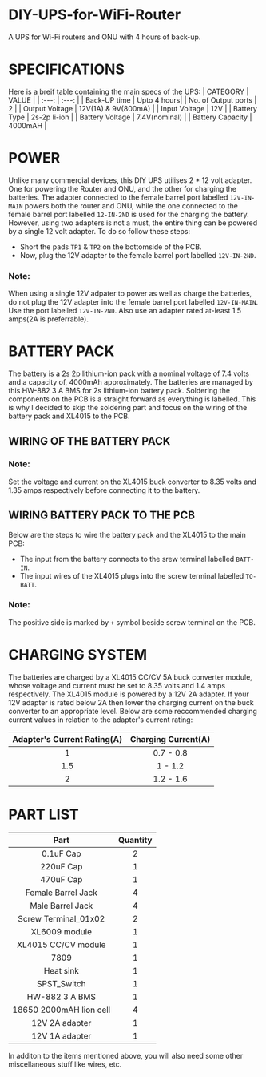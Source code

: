 # DIY-UPS-for-WiFi-Router
A UPS for Wi-Fi routers and ONU with 4 hours of back-up.

# SPECIFICATIONS
Here is a breif table containing the main specs of the UPS:
| CATEGORY | VALUE |
| :---: | :---: | 
| Back-UP time | Upto 4 hours|
| No. of Output ports | 2 |
| Output Voltage | 12V(1A) & 9V(800mA) |
| Input Voltage | 12V |
| Battery Type | 2s-2p li-ion |
| Battery Voltage | 7.4V(nominal) |
| Battery Capacity | 4000mAH |

# POWER
Unlike many commercial devices, this DIY UPS utilises 2 * 12 volt adapter. One for powering the Router and ONU, and the other for charging the batteries.
The adapter connected to the female barrel port labelled ```12V-IN-MAIN``` powers both the router and ONU, while the one connected to the female barrel port labelled ```12-IN-2ND``` is used for the charging the battery.
However, using two adapters is not a must, the entire thing can be powered by a single 12 volt adapter. To do so follow these steps:
- Short the pads ```TP1``` & ```TP2``` on the bottomside of the PCB.
- Now, plug the 12V adapter to the female barrel port labelled ```12V-IN-2ND```.

### Note:
 When using a single 12V adpater to power as well as charge the batteries, do not plug the 12V adapter into the female barrel port labelled ```12V-IN-MAIN```. Use the port labelled ```12V-IN-2ND```. Also use an adapter rated at-least 1.5 amps(2A is preferrable).

# BATTERY PACK
The battery is a 2s 2p lithium-ion pack with a nominal voltage of 7.4 volts and a capacity of, 4000mAh approximately.
The batteries are managed by this HW-882 3 A BMS for 2s lithium-ion battery pack.
Soldering the components on the PCB is a straight forward as everything is labelled. This is why I decided to skip the soldering part and focus on the wiring of the battery pack and XL4015 to the PCB.

## WIRING OF THE BATTERY PACK

### Note:
Set the voltage and current on the XL4015 buck converter to 8.35 volts and 1.35 amps respectively before connecting it to the battery.

## WIRING BATTERY PACK TO THE PCB
Below are the steps to wire the battery pack and the XL4015 to the main PCB:
- The input from the battery connects to the srew terminal labelled ```BATT-IN```. 
- The input wires of the XL4015 plugs into the screw terminal labelled ```TO-BATT```. 
### Note:
The positive side is marked by  ```+``` symbol beside screw terminal on the PCB.

# CHARGING SYSTEM
The batteries are charged by a XL4015 CC/CV 5A buck converter module, whose voltage and current must be set to 8.35 volts and 1.4 amps respectively.
The XL4015 module is powered by a 12V 2A adapter. If your 12V adapter is rated below 2A then lower the charging current on the buck converter to an appropriate level. Below are some reccommended charging current values in relation to the adapter's current rating:

| Adapter's Current Rating(A) | Charging Current(A) |
| :---: | :---: |
| 1 | 0.7 - 0.8 |
| 1.5 | 1 - 1.2 |
| 2 | 1.2 - 1.6 |

# PART LIST

| Part | Quantity |
| :---: | :---: |
| 0.1uF Cap | 2 |
| 220uF Cap | 1 |
| 470uF Cap | 1 |
| Female Barrel Jack | 4 |
| Male Barrel Jack | 4 |
| Screw Terminal_01x02 | 2 |
| XL6009 module | 1 |
| XL4015 CC/CV module | 1 |
| 7809 | 1 |
| Heat sink | 1 |
| SPST_Switch | 1 |
| HW-882 3 A BMS | 1 |
| 18650 2000mAH lion cell | 4 |
| 12V 2A adapter | 1 |
| 12V 1A adapter | 1 |

In additon to the items mentioned above, you will also need some other miscellaneous stuff like wires, etc.
